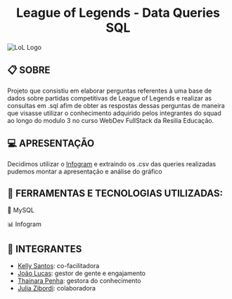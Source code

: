 # <h1 align="center"> League of Legends - Data Queries SQL </h1>
![LoL Logo](https://images.contentstack.io/v3/assets/blt731acb42bb3d1659/blt9a2715ced150cb6e/5ef1374f6aaf2924fd231f62/league-client-update-header.jpg)

## :clipboard: SOBRE
Projeto que consistiu em elaborar perguntas referentes à uma base de dados sobre partidas competitivas de League of Legends e realizar as consultas em .sql afim de obter as respostas dessas perguntas de maneira que visasse utilizar o conhecimento adquirido pelos integrantes do squad ao longo do modulo 3 no curso WebDev FullStack da Resilia Educação.

## :computer: APRESENTAÇÃO
Decidimos utilizar o [Infogram](https://infogram.com/league-of-legends-data-1hdw2jpjv3qgj2l?live) e extraindo os .csv das queries realizadas pudemos montar a apresentação e análise do gráfico

## :wrench: FERRAMENTAS E TECNOLOGIAS UTILIZADAS: 

:game_die: MySQL 

:bar_chart: Infogram

## :busts_in_silhouette: INTEGRANTES

- <a href="https://www.linkedin.com/in/kelly-alves-176bb7217/">Kelly Santos</a>: co-facilitadora
- <a href="https://www.linkedin.com/in/joaolucasal/">João Lucas</a>: gestor de gente e engajamento
- <a href="https://www.linkedin.com/in/thainarapenha/">Thainara Penha</a>: gestora do conhecimento
- <a href="https://www.linkedin.com/in/julia-zibordi/">Julia Zibordi</a>: colaboradora
